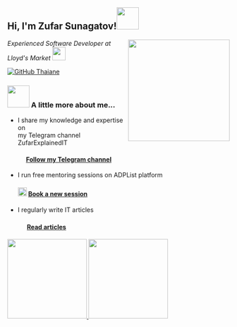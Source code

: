 <h2> Hi, I'm Zufar Sunagatov!<img src="https://media.giphy.com/media/mGcNjsfWAjY5AEZNw6/giphy.gif" width="50"></h2>
<img align='right' src="https://media.giphy.com/media/M9gbBd9nbDrOTu1Mqx/giphy.gif" width="230">
<p><em>Experienced Software Developer at Lloyd's Market </a><img src="https://media.giphy.com/media/fYSnHlufseco8Fh93Z/giphy.gif" width="30">
</em></p>

[![GitHub Thaiane](https://img.shields.io/github/followers/Sunagatov?label=follow&style=social)](https://github.com/Thaiane)

### <img src="https://media.giphy.com/media/VgCDAzcKvsR6OM0uWg/giphy.gif" width="50"> A little more about me...

 * I share my knowledge and expertise on <br/> my Telegram channel ZufarExplainedIT
   #### <img src="https://encrypted-tbn0.gstatic.com/images?q=tbn:ANd9GcTyZL7CFm4cqEZpJihA2aDn8tVZbNSZSGvv1w&usqp=CAU" width="15"> [Follow my Telegram channel ](https://t.me/zufarexplained)
 * I run free mentoring sessions on ADPList platform
   #### <img  src="https://static.vecteezy.com/system/resources/previews/007/520/551/original/illustrations-of-mentoring-teaching-and-education-as-well-as-presentations-in-meetings-solid-icons-glyphs-silhouettes-free-vector.jpg" width="20"> [Book a new session](https://adplist.org/mentors/zufar-sunagatov)
 * I regularly write IT articles</p>
   #### <img src="https://www.pngfind.com/pngs/m/92-926881_png-file-article-icon-png-transparent-png.png" width="17"> [Read articles](https://hackernoon.com/u/zufarexplained)



<p align="left">
<a href="https://github.com/yu199195">
  <img height="180em" src="https://github-readme-stats-eight-theta.vercel.app/api/top-langs/?username=Sunagatov&layout=compact&langs_count=10&theme=buefy"/>
  <img height="180em" src="https://github-readme-stats-eight-theta.vercel.app/api?username=Sunagatov&show_icons=true&theme=buefy&include_all_commits=true&count_private=true"/>
</a>
</p>
